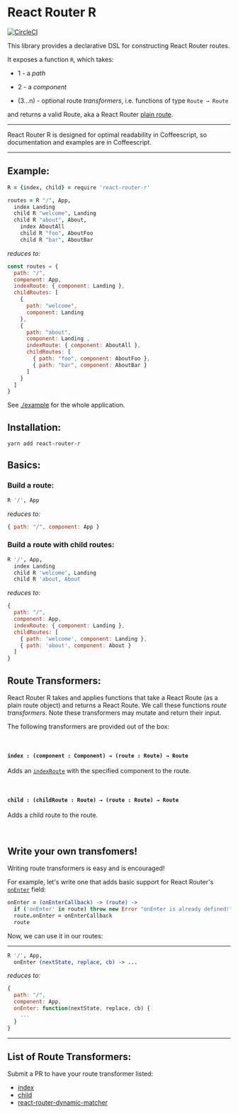 # React Router R
[![CircleCI](https://circleci.com/gh/sleexyz/react-router-r.svg?style=svg)](https://circleci.com/gh/sleexyz/react-router-r)

This library provides a declarative DSL for constructing React Router routes.

It exposes a function `R`, which takes:

- 1 - a *path*

- 2 - a *component*

- (3...n) - optional route *transformers*, i.e. functions of type `Route → Route`

and returns a valid Route, aka a React Router [plain route](https://github.com/ReactTraining/react-router/blob/master/docs/API.md#plainroute).

---

React Router R is designed for optimal readability in Coffeescript, so documentation and examples are in Coffeescript.

---

## Example:

```coffeescript
R = {index, child} = require 'react-router-r'

routes = R "/", App,
  index Landing
  child R "welcome", Landing
  child R "about", About,
    index AboutAll
    child R "foo", AboutFoo
    child R "bar", AboutBar
```

*reduces to:*

```javascript
const routes = {
  path: "/",
  component: App,
  indexRoute: { component: Landing },
  childRoutes: [
    { 
      path: "welcome",
      component: Landing 
    },
    { 
      path: "about", 
      component: Landing ,
      indexRoute: { component: AboutAll },
      childRoutes: [
        { path: "foo", component: AboutFoo },
        { path: "bar", component: AboutBar }
      ]
    }
  ]
}
```

See [./example](./example) for the whole application.

## Installation:
```
yarn add react-router-r
```

## Basics:

### Build a route:
```coffeescript
R '/', App
```

*reduces to:*

```js
{ path: "/", component: App }
```

### Build a route with child routes:

```coffeescript
R '/', App,
  index Landing
  child R 'welcome', Landing
  child R 'about, About
```

*reduces to:*

```js
{
  path: "/",
  component: App,
  indexRoute: { component: Landing },
  childRoutes: [
    { path: 'welcome', component: Landing },
    { path: 'about', component: About }
  ]
}
```

## Route Transformers:
React Router R takes and applies functions that take a React Route (as a plain route object) and returns a React Route. We call these functions *route transformers*. Note these transformers may mutate and return their input.

The following transformers are provided out of the box:

</br>

#### `index : (component : Component) → (route : Route) → Route`

Adds an [`indexRoute`](https://github.com/ReactTraining/react-router/blob/master/docs/guides/IndexRoutes.md) with the specified component to the route.

</br>

#### `child : (childRoute : Route) → (route : Route) → Route`

Adds a child route to the route.

</br>

## Write your own transfomers!

Writing route transformers is easy and is encouraged!

For example, let's write one that adds basic support for React Router's [`onEnter`](https://github.com/ReactTraining/react-router/blob/master/docs/API.md#onenternextstate-replace-callback) field:

```coffeescript
onEnter = (onEnterCallback) -> (route) ->
  if ('onEnter' in route) throw new Error "onEnter is already defined!"
  route.onEnter = onEnterCallback
  route
```

Now, we can use it in our routes:

---


```coffeescript
R '/', App, 
  onEnter (nextState, replace, cb) -> ...
```

*reduces to:*

```javascript
{
  path: "/",
  component: App,
  onEnter: function(nextState, replace, cb) {
    ...
  }
}
```

---

## List of Route Transformers:
Submit a PR to have your route transformer listed:

- [index](https://github.com/sleexyz/react-router-r/blob/master/src/index.coffee)
- [child](https://github.com/sleexyz/react-router-r/blob/master/src/index.coffee)
- [react-router-dynamic-matcher](https://github.com/sleexyz/react-router-dynamic-matcher)
